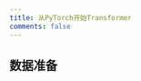 ```yaml
---
title: 从PyTorch开始Transformer
comments: false
---
```


## 数据准备

[^1]: 【手撕Transformer】Transformer输入输出细节以及代码实现（pytorch）_51CTO博客_transformer的输入输出. (不详). 取读于 2024年12月16日, 从 https://blog.51cto.com/u_14300986/5467368
